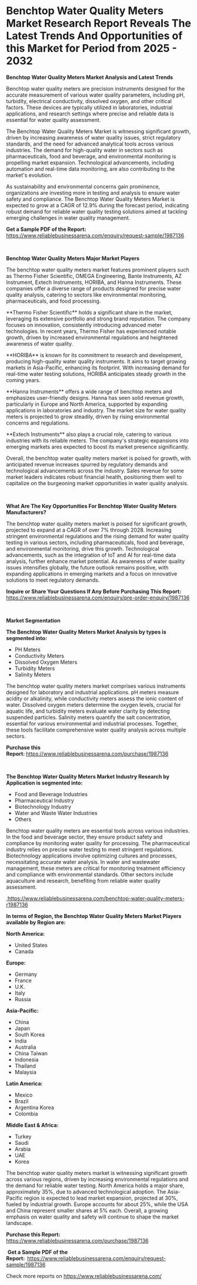 <p><h1>Benchtop Water Quality Meters Market Research Report Reveals The Latest Trends And Opportunities of this Market for Period from 2025 - 2032</h1></p><p><strong>Benchtop Water Quality Meters Market Analysis and Latest Trends</strong></p>
<p><p>Benchtop water quality meters are precision instruments designed for the accurate measurement of various water quality parameters, including pH, turbidity, electrical conductivity, dissolved oxygen, and other critical factors. These devices are typically utilized in laboratories, industrial applications, and research settings where precise and reliable data is essential for water quality assessment.</p><p>The Benchtop Water Quality Meters Market is witnessing significant growth, driven by increasing awareness of water quality issues, strict regulatory standards, and the need for advanced analytical tools across various industries. The demand for high-quality water in sectors such as pharmaceuticals, food and beverage, and environmental monitoring is propelling market expansion. Technological advancements, including automation and real-time data monitoring, are also contributing to the market's evolution.</p><p>As sustainability and environmental concerns gain prominence, organizations are investing more in testing and analysis to ensure water safety and compliance. The Benchtop Water Quality Meters Market is expected to grow at a CAGR of 12.9% during the forecast period, indicating robust demand for reliable water quality testing solutions aimed at tackling emerging challenges in water quality management.</p></p>
<p><strong>Get a Sample PDF of the Report:&nbsp;</strong> <a href="https://www.reliablebusinessarena.com/enquiry/request-sample/1987136?utm_campaign=2795&utm_medium=2&utm_source=Github&utm_content=ia&utm_term=02032025&utm_id=benchtop-water-quality-meters">https://www.reliablebusinessarena.com/enquiry/request-sample/1987136</a></p>
<p>&nbsp;</p>
<p><strong>Benchtop Water Quality Meters Major Market Players</strong></p>
<p><p>The benchtop water quality meters market features prominent players such as Thermo Fisher Scientific, OMEGA Engineering, Bante Instruments, AZ Instrument, Extech Instruments, HORIBA, and Hanna Instruments. These companies offer a diverse range of products designed for precise water quality analysis, catering to sectors like environmental monitoring, pharmaceuticals, and food processing.</p><p>**Thermo Fisher Scientific** holds a significant share in the market, leveraging its extensive portfolio and strong brand reputation. The company focuses on innovation, consistently introducing advanced meter technologies. In recent years, Thermo Fisher has experienced notable growth, driven by increased environmental regulations and heightened awareness of water quality.</p><p>**HORIBA** is known for its commitment to research and development, producing high-quality water quality instruments. It aims to target growing markets in Asia-Pacific, enhancing its footprint. With increasing demand for real-time water testing solutions, HORIBA anticipates steady growth in the coming years.</p><p>**Hanna Instruments** offers a wide range of benchtop meters and emphasizes user-friendly designs. Hanna has seen solid revenue growth, particularly in Europe and North America, supported by expanding applications in laboratories and industry. The market size for water quality meters is projected to grow steadily, driven by rising environmental concerns and regulations.</p><p>**Extech Instruments** also plays a crucial role, catering to various industries with its reliable meters. The company's strategic expansions into emerging markets ares expected to boost its market presence significantly.</p><p>Overall, the benchtop water quality meters market is poised for growth, with anticipated revenue increases spurred by regulatory demands and technological advancements across the industry. Sales revenue for some market leaders indicates robust financial health, positioning them well to capitalize on the burgeoning market opportunities in water quality analysis.</p></p>
<p>&nbsp;</p>
<p><strong>What Are The Key Opportunities For Benchtop Water Quality Meters Manufacturers?</strong></p>
<p><p>The benchtop water quality meters market is poised for significant growth, projected to expand at a CAGR of over 7% through 2028. Increasing stringent environmental regulations and the rising demand for water quality testing in various sectors, including pharmaceuticals, food and beverage, and environmental monitoring, drive this growth. Technological advancements, such as the integration of IoT and AI for real-time data analysis, further enhance market potential. As awareness of water quality issues intensifies globally, the future outlook remains positive, with expanding applications in emerging markets and a focus on innovative solutions to meet regulatory demands.</p></p>
<p><strong>Inquire or Share Your Questions If Any Before Purchasing This Report:</strong> <a href="https://www.reliablebusinessarena.com/enquiry/pre-order-enquiry/1987136?utm_campaign=2795&utm_medium=2&utm_source=Github&utm_content=ia&utm_term=02032025&utm_id=benchtop-water-quality-meters">https://www.reliablebusinessarena.com/enquiry/pre-order-enquiry/1987136</a></p>
<p>&nbsp;</p>
<p><strong>Market Segmentation</strong></p>
<p><strong>The Benchtop Water Quality Meters Market Analysis by types is segmented into:</strong></p>
<p><ul><li>PH Meters</li><li>Conductivity Meters</li><li>Dissolved Oxygen Meters</li><li>Turbidity Meters</li><li>Salinity Meters</li></ul></p>
<p><p>The benchtop water quality meters market comprises various instruments designed for laboratory and industrial applications. pH meters measure acidity or alkalinity, while conductivity meters assess the ionic content of water. Dissolved oxygen meters determine the oxygen levels, crucial for aquatic life, and turbidity meters evaluate water clarity by detecting suspended particles. Salinity meters quantify the salt concentration, essential for various environmental and industrial processes. Together, these tools facilitate comprehensive water quality analysis across multiple sectors.</p></p>
<p><strong>Purchase this Report:&nbsp;</strong><a href="https://www.reliablebusinessarena.com/purchase/1987136?utm_campaign=2795&utm_medium=2&utm_source=Github&utm_content=ia&utm_term=02032025&utm_id=benchtop-water-quality-meters">https://www.reliablebusinessarena.com/purchase/1987136</a></p>
<p>&nbsp;</p>
<p><strong>The Benchtop Water Quality Meters Market Industry Research by Application is segmented into:</strong></p>
<p><ul><li>Food and Beverage Industries</li><li>Pharmaceutical Industry</li><li>Biotechnology Industry</li><li>Water and Waste Water Industries</li><li>Others</li></ul></p>
<p><p>Benchtop water quality meters are essential tools across various industries. In the food and beverage sector, they ensure product safety and compliance by monitoring water quality for processing. The pharmaceutical industry relies on precise water testing to meet stringent regulations. Biotechnology applications involve optimizing cultures and processes, necessitating accurate water analysis. In water and wastewater management, these meters are critical for monitoring treatment efficiency and compliance with environmental standards. Other sectors include aquaculture and research, benefiting from reliable water quality assessment.</p></p>
<p><a href="https://www.reliablebusinessarena.com/benchtop-water-quality-meters-r1987136?utm_campaign=2795&utm_medium=2&utm_source=Github&utm_content=ia&utm_term=02032025&utm_id=benchtop-water-quality-meters">&nbsp;https://www.reliablebusinessarena.com/benchtop-water-quality-meters-r1987136</a></p>
<p><strong>In terms of Region, the Benchtop Water Quality Meters Market Players available by Region are:</strong></p>
<p>
    <p> <strong> North America: </strong>
        <ul>
            <li>United States</li>
            <li>Canada</li>
        </ul>
        </p> 
    <p> <strong> Europe: </strong>
        <ul>
            <li>Germany</li>
            <li>France</li>
            <li>U.K.</li>
            <li>Italy</li>
            <li>Russia</li>
        </ul>
        </p> 
    <p> <strong> Asia-Pacific: </strong>
        <ul>
            <li>China</li>
            <li>Japan</li>
            <li>South Korea</li>
            <li>India</li>
            <li>Australia</li>
            <li>China Taiwan</li>
            <li>Indonesia</li>
            <li>Thailand</li>
            <li>Malaysia</li>
        </ul>
        </p> 
    <p> <strong> Latin America: </strong>
        <ul>
            <li>Mexico</li>
            <li>Brazil</li>
            <li>Argentina Korea</li>
            <li>Colombia</li>
        </ul>
        </p> 
    <p> <strong> Middle East & Africa: </strong>
        <ul>
            <li>Turkey</li>
            <li>Saudi</li>
            <li>Arabia</li>
            <li>UAE</li>
            <li>Korea</li>
        </ul>
    </p>
    </p>
<p><p>The benchtop water quality meters market is witnessing significant growth across various regions, driven by increasing environmental regulations and the demand for reliable water testing. North America holds a major share, approximately 35%, due to advanced technological adoption. The Asia-Pacific region is expected to lead market expansion, projected at 30%, fueled by industrial growth. Europe accounts for about 25%, while the USA and China represent smaller shares at 5% each. Overall, a growing emphasis on water quality and safety will continue to shape the market landscape.</p></p>
<p><strong>Purchase this Report: </strong><a href="https://www.reliablebusinessarena.com/purchase/1987136?utm_campaign=2795&utm_medium=2&utm_source=Github&utm_content=ia&utm_term=02032025&utm_id=benchtop-water-quality-meters">https://www.reliablebusinessarena.com/purchase/1987136</a></p>
<p>&nbsp;<strong>Get a Sample PDF of the Report:&nbsp;&nbsp;</strong><a href="https://www.reliablebusinessarena.com/enquiry/request-sample/1987136?utm_campaign=2795&utm_medium=2&utm_source=Github&utm_content=ia&utm_term=02032025&utm_id=benchtop-water-quality-meters">https://www.reliablebusinessarena.com/enquiry/request-sample/1987136</a></p>
<p><strong></strong></p>
<p>Check more reports on <a href="https://www.reliablebusinessarena.com/?utm_campaign=2795&utm_medium=2&utm_source=Github&utm_content=ia&utm_term=02032025&utm_id=benchtop-water-quality-meters">https://www.reliablebusinessarena.com/</a></p>